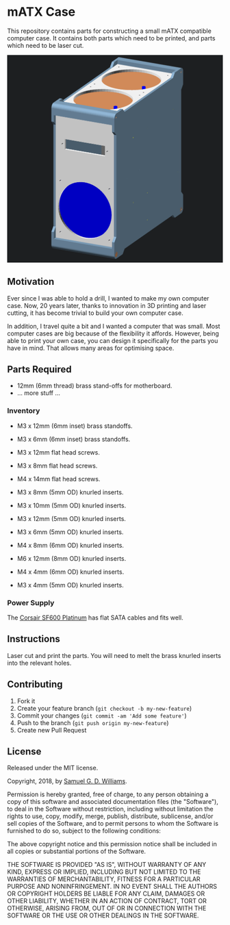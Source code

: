 # mATX Case

This repository contains parts for constructing a small mATX compatible computer case. It contains both parts which need to be printed, and parts which need to be laser cut.

![Case](photos/case-render.png)

## Motivation

Ever since I was able to hold a drill, I wanted to make my own computer case. Now, 20 years later, thanks to innovation in 3D printing and laser cutting, it has become trivial to build your own computer case.

In addition, I travel quite a bit and I wanted a computer that was small. Most computer cases are big because of the flexibility it affords. However, being able to print your own case, you can design it specifically for the parts you have in mind. That allows many areas for optimising space.

## Parts Required

- 12mm (6mm thread) brass stand-offs for motherboard.
- ... more stuff ...

### Inventory

- M3 x 12mm (6mm inset) brass standoffs.
- M3 x 6mm (6mm inset) brass standoffs.

- M3 x 12mm flat head screws.
- M3 x 8mm flat head screws.
- M4 x 14mm flat head screws.

- M3 x 8mm (5mm OD) knurled inserts.
- M3 x 10mm (5mm OD) knurled inserts.
- M3 x 12mm (5mm OD) knurled inserts.
- M3 x 6mm (5mm OD) knurled inserts.
- M4 x 8mm (6mm OD) knurled inserts.
- M6 x 12mm (8mm OD) knurled inserts.
- M4 x 4mm (6mm OD) knurled inserts.
- M3 x 4mm (5mm OD) knurled inserts.

### Power Supply

The [Corsair SF600 Platinum][1] has flat SATA cables and fits well.

[1]: https://www.corsair.com/us/en/Categories/Products/Power-Supply-Units/Power-Supply-Units-Advanced/SF-Series/p/CP-9020182-NA

## Instructions

Laser cut and print the parts. You will need to melt the brass knurled inserts into the relevant holes.

## Contributing

1. Fork it
2. Create your feature branch (`git checkout -b my-new-feature`)
3. Commit your changes (`git commit -am 'Add some feature'`)
4. Push to the branch (`git push origin my-new-feature`)
5. Create new Pull Request

## License

Released under the MIT license.

Copyright, 2018, by [Samuel G. D. Williams](http://www.codeotaku.com/samuel-williams).

Permission is hereby granted, free of charge, to any person obtaining a copy
of this software and associated documentation files (the "Software"), to deal
in the Software without restriction, including without limitation the rights
to use, copy, modify, merge, publish, distribute, sublicense, and/or sell
copies of the Software, and to permit persons to whom the Software is
furnished to do so, subject to the following conditions:

The above copyright notice and this permission notice shall be included in
all copies or substantial portions of the Software.

THE SOFTWARE IS PROVIDED "AS IS", WITHOUT WARRANTY OF ANY KIND, EXPRESS OR
IMPLIED, INCLUDING BUT NOT LIMITED TO THE WARRANTIES OF MERCHANTABILITY,
FITNESS FOR A PARTICULAR PURPOSE AND NONINFRINGEMENT. IN NO EVENT SHALL THE
AUTHORS OR COPYRIGHT HOLDERS BE LIABLE FOR ANY CLAIM, DAMAGES OR OTHER
LIABILITY, WHETHER IN AN ACTION OF CONTRACT, TORT OR OTHERWISE, ARISING FROM,
OUT OF OR IN CONNECTION WITH THE SOFTWARE OR THE USE OR OTHER DEALINGS IN
THE SOFTWARE.
